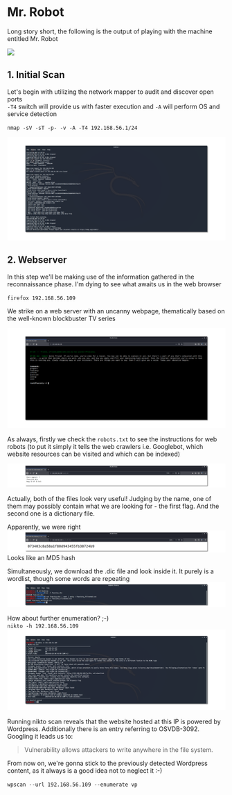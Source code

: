 # Mr. Robot
Long story short, the following is the output of playing with the machine entitled Mr. Robot

![](https://raw.githubusercontent.com/d15rup7or/Labs/master/Mr%20Robot/img/MrRobot-login.png)

## 1. Initial Scan

Let's begin with utilizing the network mapper to audit and discover open ports<br>
`-T4` switch will provide us with faster execution and `-A` will perform OS and service detection

`nmap -sV -sT -p- -v -A -T4 192.168.56.1/24`

![](https://raw.githubusercontent.com/d15rup7or/Labs/master/Mr%20Robot/img/nmap-output.png)

## 2. Webserver

In this step we'll be making use of the information gathered in the reconnaissance phase. I'm dying to see what awaits us in the web browser

`firefox 192.168.56.109`

We strike on a web server with an uncanny webpage, thematically based on the well-known blockbuster TV series

![](https://raw.githubusercontent.com/d15rup7or/Labs/master/Mr%20Robot/img/192.168.56.109.png)

As always, firstly we check the `robots.txt` to see the instructions for web robots (to put it simply it tells the web crawlers i.e. Googlebot, which website resources can be visited and which can be indexed)

![](https://raw.githubusercontent.com/d15rup7or/Labs/master/Mr%20Robot/img/robots.txt.png)

Actually, both of the files look very useful! Judging by the name, one of them may possibly contain what we are looking for - the first flag. And the second one is a dictionary file.

Apparently, we were right
![](https://raw.githubusercontent.com/d15rup7or/Labs/master/Mr%20Robot/img/key-1-of-3.txt.png)
Looks like an MD5 hash

Simultaneously, we download the .dic file and look inside it. It purely is a wordlist, though some words are repeating
![](https://raw.githubusercontent.com/d15rup7or/Labs/master/Mr%20Robot/img/fsocity.dic.png)

How about further enumeration? ;-) <br>
`nikto -h 192.168.56.109`
![](https://raw.githubusercontent.com/d15rup7or/Labs/master/Mr%20Robot/img/nikto-host-scan.png)

Running nikto scan reveals that the website hosted at this IP is powered by Wordpress. Additionally there is an entry referring to OSVDB-3092. Googling it leads us to:
>Vulnerability allows attackers to write anywhere in the file system.

From now on, we're gonna stick to the previously detected Wordpress content, as it always is a good idea not to neglect it :-)

`wpscan --url 192.168.56.109 --enumerate vp`


